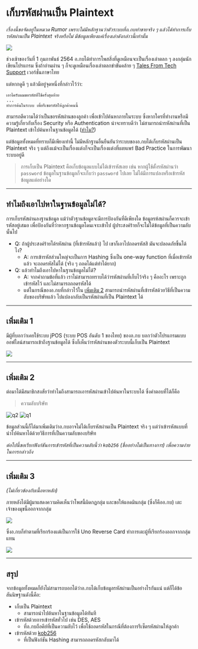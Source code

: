 # เก็บรหัสผ่านเป็น Plaintext

_เรื่องนี้ขอจัดอยู่ในหมวด Rumor เพราะไม่มีหลักฐานว่าตัวระบบที่อ.กบทำขายจริง ๆ แล้วได้ทำการเก็บรหัสผ่านเป็น Plaintext จริงหรือไม่ มีข้อมูลเพียงแค่เรื่องเล่าดังกล่าวนี้เท่านั้น_

![](https://user-images.githubusercontent.com/78331701/106409627-8a586e80-6473-11eb-96f2-982d93382eed.png)

ช่วงเช้าของวันที่ 1 กุมภาพันธ์ 2564 อ.กบได้ทำการโพสสิ่งที่ดูเหมือนจะเป็นเรื่องเล่าตลก ๆ ลงกลุ่มนักเขียนโปรแกรม ซึ่งถ้าอ่านผ่าน ๆ ก็จะดูเหมือนเรื่องเล่าตลกขำขันคล้าย ๆ [Tales From Tech Support](https://www.reddit.com/r/talesfromtechsupport/) เวอร์ชั่นภาษาไทย

แต่หากดูดี ๆ แล้วมีอยู่จุดหนี่งที่กล่าวไว้ว่า:

```
เอางี้ครับผมขอรหัสที่ใช้ครั้งสุดท้าย
...
ทำการค้นในระบบ เพื่อรีเซตรหัสให้ลูกค้าคนนี้
```

สามารถตีความได้ว่าเป็นขอรหัสผ่านของลูกค้า เพื่อเข้าไปค้นหาภายในระบบ ซึ่งหากใครที่ทำงานหรือมีความรู้เกี่ยวกับเรื่อง Security หรือ Authentication น่าจะทราบดีว่า ไม่สามารถนำรหัสผ่านที่เป็น Plaintext เข้าไปค้นหาในฐานข้อมูลได้ ([ทำไม?](#ทำไมถึงเอาไปหาในฐานข้อมูลไม่ได้))

แต่ข้อมูลทั้งหมดที่ทราบก็มีเพียงเท่านี้ ไม่มีหลักฐานอื่นยืนยันว่าระบบของอ.กบได้เก็บรหัสผ่านเป็น Plaintext จริง ๆ แต่ถึงแม้จะเป็นเรื่องแต่งก็จะเป็นเรื่องแต่งที่เผยแพร่ Bad Practice ในการพัฒนาระบบอยู่ดี

> การเก็บเป็น Plaintext คือเก็บข้อมูลแบบไม่ได้เข้ารหัสเลย เช่น หากผู้ใช้ตั้งรหัสผ่านว่า `password` ข้อมูลในฐานข้อมูลก็จะเก็บว่า `password` ไปเลย ไม่ได้มีการแปลงหรือเข้ารหัสข้อมูลแต่อย่างใด

---

## ทำไมถึงเอาไปหาในฐานข้อมูลไม่ได้?

การเก็บรหัสผ่านลงฐานข้อมูล แม้ว่าตัวฐานข้อมูลจะมีการป้องกันที่ดีเพียงใด ข้อมูลรห้สผ่านก็ควรจะเข้ารหัสอยู่เสมอ เพื่อป้องกันที่ว่าหากฐานข้อมูลโดนเจาะเข้าไป ผู้ประสงค์ร้ายก็จะไม่ได้ข้อมูลที่เป็นความลับนั้นไป

- Q: ถ้าผู้ประสงค์ร้ายได้รหัสผ่าน (ที่เข้ารหัสแล้ว) ไป เขาก็เอาไปถอดรหัสสิ มันจะปลอดภัยขึ้นได้ไง?
  - A: การเข้ารหัสส่วนใหญ่จะเป็นการ Hashing ซึ่งเป็น one-way function ที่เมื่อเข้ารหัสแล้ว จะถอดรหัสไม่ได้ (จริง ๆ ถอดได้แต่ทำได้ยาก)
- Q: แล้วทำไมถึงเอาไปหาในฐานข้อมูลไม่ได้?
  - A: จากคำถามข้อที่แล้ว เราไม่สามารถทราบได้ว่ารหัสผ่านที่เก็บไว้จริง ๆ คืออะไร เพราะถูกเข้ารหัสไว้ และไม่สามารถถอดรหัสได้
  - แต่ในกรณีของอ.กบที่กล่าวไว้ใน [เพิ่มเติม 2](#เพิ่มเติม-2) สามารถนำรหัสผ่านที่เข้ารหัสด้วยวิธีที่เป็นความลับของบริษัทแล้ว ไปแปลงกลับเป็นรหัสผ่านที่เป็น Plaintext ได้

---

## เพิ่มเติม 1

มีผู้ที่บอกว่าเคยใช้ระบบ jPOS (ระบบ POS อันดับ 1 ของไทย) ของอ.กบ บอกว่าตัวโปรแกรมแบบออฟไลน์สามารถเข้าถึงฐานข้อมูลได้ ซึ่งก็เห็นว่ารหัสผ่านของตัวระบบนี้เก็บเป็น Plaintext

![](https://user-images.githubusercontent.com/78331701/106413763-7e71aa00-647d-11eb-84aa-3b9a8477639b.jpg)

---

## เพิ่มเติม 2

ต่อมาได้มีสมาชิกสงสัยว่าทำไมถึงสามารถเอารหัสผ่านเข้าไปค้นหาในระบบได้ ซึ่งคำตอบที่ได้ก็คือ

> ความลับบริษัท

![q2](https://user-images.githubusercontent.com/78331701/106413285-4a49b980-647c-11eb-8c53-59a785806026.jpg)
![q1](https://user-images.githubusercontent.com/78331701/106413288-4cac1380-647c-11eb-8342-015e58eef82a.jpg)

ข้อมูลส่วนนี้ก็ได้มาเพิ่มเติมว่าอ.กบอาจไม่ได้เก็บรหัสผ่านเป็น Plaintext จริง ๆ แต่ว่าเข้ารหัสแบบที่นำไปค้นหาได้ด้วยวิธีการที่เป็นความลับของบริษัท

*ต่อไปนี้ขอเรียกฟังก์ชันการเข้ารหัสที่เป็นความลับนี้ว่า `kob256` (ชื่ออย่างไม่เป็นทางการ) เพื่อความง่ายในการกล่าวถึง*

---

## เพิ่มเติม 3

_(ไม่เกี่ยวข้องกับเนื้อหาหลัก)_

ภายหลังได้มีผู้มาแสดงความคิดเห็นว่าโพสนี้ผิดกฏกลุ่ม และขอให้แอดมินกลุ่ม (ซึ่งก็คืออ.กบ) เตะเจ้าของมุขนี้ออกจากกลุ่ม

![](https://user-images.githubusercontent.com/78331701/106412153-95ae9880-6479-11eb-94ad-10a5ccecf4ed.jpg)

ซึ่งอ.กบก็ทำตามที่เรียกร้องแต่เป็นการใช้ Uno Reverse Card ทำการเตะผู้ที่เรียกร้องออกจากกลุ่มแทน

![](https://user-images.githubusercontent.com/78331701/106412861-44070d80-647b-11eb-8dfd-b6f659a72b6e.jpg)

---

## สรุป

จากข้อมูลทั้งหมดก็ยังไม่สามารถบอกได้ว่าอ.กบได้เก็บข้อมูลรหัสผ่านเป็นอย่างไรกันแน่ แต่ก็ได้ข้อสันนิษฐานดังนี้คือ:

- เก็บเป็น Plaintext
  - สามารถนำไปต้นหาในฐานข้อมูลได้ทันที
- เข้ารหัสด้วยการเข้ารหัสทั่วไป เช่น DES, AES
  - ที่อ.กบถือคีย์ที่เป็นความลับไว้ เพื่อใช้ถอดรหัสในกรณีที่ต้องการรีเซ็ตรหัสผ่านให้ลูกค้า
- เข้ารหัสด้วย [kob256](#เพิ่มเติม-2)
  - ที่เป็นฟังก์ชัน Hashing สามารถถอดรหัสกลับมาได้
